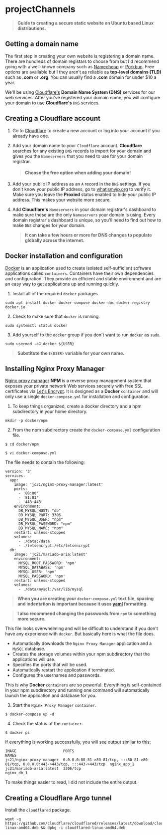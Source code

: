 # projectChannels

> **Guide to creating a secure static website on Ubuntu based Linux distributions.**

## Getting a domain name

The first step in creating your own website is registering a domain name. There are hundreds of domain registars to choose from but I'd recommend going with a well-known company such as [Namecheap](https://www.namecheap.com/) or [Porkbun](https://porkbun.com/). Free options are available but I they aren't as reliable as **top-level domains (TLD)** such as **.com** or **.org**. You can usually find a **.com** domain for under $10 a year.

We'll be using [Cloudflare's](https://cloudflare.com) **Domain Name System (DNS)** services for our web services. After you've registered your domain name, you will configure your domain to use **Cloudflare's** `DNS` services.


## Creating a **Cloudflare** account

1. Go to [Cloudflare](https://cloudflare.com) to create a new account or log into your account if you already have one.

2. Add your domain name to your `Cloudflare` account. **Cloudflare** searches for any existing `DNS` records to import for your domain and gives you the `Nameservers` that you need to use for your domain registrar.
    > #### Choose the free option when adding your domain!

3. Add your public IP address as an `A` record in the `DNS` settings. If you don't know your public IP address, go to [whatismyip.org](https://whatismyip.org) to verify it. Make sure you leave the **Proxied** status enabled to hide your public IP address. This makes your website more secure.

4. Add **Cloudflare's** `Nameservers` in your domain registrar's dashboard to make sure these are the only `Nameservers` your domain is using. Every domain registrar's dashboard is unique, so you'll need to find out how to make `DNS` changes for your domain.
    > **It can take a few hours or more for DNS changes to populate globally across the internet.**

## Docker installation and configuration
[Docker](https://www.docker.com) is an application used to create isolated self-sufficient software applications called `containers`. Containers have their own dependencies and configuration. They provide an efficient and stable environment and are an easy way to get applications up and running quickly.

1. Install all of the required `docker` packages.
~~~
sudo apt install docker docker-compose docker-doc docker-registry docker.io
~~~

2. Check to make sure that `docker` is running.
~~~
sudo systemctl status docker
~~~

3. Add yourself to the `docker` group if you don't want to run `docker` as `sudo`.
~~~
sudo usermod -aG docker ${USER}
~~~

> **Substitute the `${USER}` variable for your own name.**

## Installing Nginx Proxy Manager

[Nginx proxy manager](https://nginxproxymanager.com/) **NPM** is a reverse proxy management system that exposes your private network Web services securely with free SSL certificates via [Let's Encrypt](https://letsencrypt.org/). It is designed as a **Docker** `container` and will only use a single `docker-compose.yml` for installation and configuration.

1. To keep things organized, create a docker directory and a npm subdirectory in your home directory.
~~~
mkdir -p docker/npm
~~~

2. From the npm subdirectory create the `docker-compose.yml` configuration file.
~~~
$ cd docker/npm

$ vi docker-compose.yml
~~~
The file needs to contain the following:
~~~
version: '3'
services:
  app:
    image: 'jc21/nginx-proxy-manager:latest'
    ports:
      - '80:80'
      - '81:81'
      - '443:443'
    environment:
      DB_MYSQL_HOST: "db"
      DB_MYSQL_PORT: 3306
      DB_MYSQL_USER: "npm"
      DB_MYSQL_PASSWORD: "npm"
      DB_MYSQL_NAME: "npm"
    restart: unless-stopped
    volumes:
      - ./data:/data
      - ./letsencrypt:/etc/letsencrypt
  db:
    image: 'jc21/mariadb-aria:latest'
    environment:
      MYSQL_ROOT_PASSWORD: 'npm'
      MYSQL_DATABASE: 'npm'
      MYSQL_USER: 'npm'
      MYSQL_PASSWORD: 'npm'
    restart: unless-stopped
    volumes:
      - ./data/mysql:/var/lib/mysql
~~~
> **When you are creating your `docker-compose.yml` text file, spacing and indentation is important because it uses [yaml](https://yaml.org/) formatting.**

> **I also recommend changing the passwords from `npm` to something more secure.**

This file looks overwhelming and will be difficult to understand if you don't have any experience with `docker`. But basically here is what the file does.
* Automatically downloads the `Nginx Proxy Manager` application and a `MySQL` database. 
* Creates the storage volumes within your npm subdirectory that the applications will use.
* Specifies the ports that will be used.
* Automatically restart the application if terminated.
* Configures the usernames and passwords.

This is why **Docker** `containers` are so powerful. Everything is self-contained in your npm subdirectory and running one command will automatically launch the application and database for you.

3. Start the `Nginx Proxy Manager` `container`.
~~~
$ docker-compose up -d 
~~~

4. Check the status of the `container`.
~~~
$ docker ps 
~~~
If everything is working successfully, you will see output similar to this:
~~~
IMAGE                     PORTS                                                                                 NAMES
jc21/nginx-proxy-manager  0.0.0.0:80-81->80-81/tcp, :::80-81->80-81/tcp, 0.0.0.0:443->443/tcp, :::443->443/tcp  nginx_app_1
jc21/mariadb-aria:latest  3306/tcp                                                                              nginx_db_1
~~~
To make things easier to read, I did not include the entire output.

## Creating a **Cloudflare** Argo tunnel

Install the `cloudflared` package.

~~~
wget -q https://github.com/cloudflare/cloudflared/releases/latest/download/cloudflared-linux-amd64.deb && dpkg -i cloudflared-linux-amd64.deb
~~~


